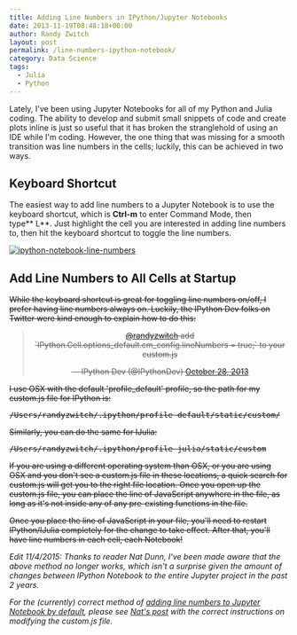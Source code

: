 ```yaml
---
title: Adding Line Numbers in IPython/Jupyter Notebooks
date: 2013-11-19T08:48:18+00:00
author: Randy Zwitch
layout: post
permalink: /line-numbers-ipython-notebook/
category: Data Science
tags:
  - Julia
  - Python
---
```

Lately, I've been using Jupyter Notebooks for all of my Python and Julia coding. The ability to develop and submit small snippets of code and create plots inline is just so useful that it has broken the stranglehold of using an IDE while I'm coding. However, the one thing that was missing for a smooth transition was line numbers in the cells; luckily, this can be achieved in two ways.

## Keyboard Shortcut

The easiest way to add line numbers to a Jupyter Notebook is to use the keyboard shortcut, which is **Ctrl-m** to enter Command Mode, then type** L**. Just highlight the cell you are interested in adding line numbers to, then hit the keyboard shortcut to toggle the line numbers.

[<img class="aligncenter size-full wp-image-2322" src="http://i2.wp.com/randyzwitch.com/wp-content/uploads/2013/11/ipython-notebook-line-numbers.png?fit=1370%2C358" alt="ipython-notebook-line-numbers" srcset="http://i2.wp.com/randyzwitch.com/wp-content/uploads/2013/11/ipython-notebook-line-numbers.png?w=1370 1370w, http://i2.wp.com/randyzwitch.com/wp-content/uploads/2013/11/ipython-notebook-line-numbers.png?resize=150%2C39 150w, http://i2.wp.com/randyzwitch.com/wp-content/uploads/2013/11/ipython-notebook-line-numbers.png?resize=300%2C78 300w, http://i2.wp.com/randyzwitch.com/wp-content/uploads/2013/11/ipython-notebook-line-numbers.png?resize=1024%2C267 1024w" sizes="(max-width: 1000px) 100vw, 1000px" data-recalc-dims="1" />](http://i2.wp.com/randyzwitch.com/wp-content/uploads/2013/11/ipython-notebook-line-numbers.png)





## Add Line Numbers to All Cells at Startup

<del>While the keyboard shortcut is great for toggling line numbers on/off, I prefer having line numbers always on. Luckily, the IPython Dev folks on Twitter were kind enough to explain how to do this:</del>

<blockquote class="twitter-tweet" lang="en">
  <p style="text-align: center;">
    <del><a href="https://twitter.com/randyzwitch">@randyzwitch</a> add `IPython.Cell.options_default.cm_config.lineNumbers = true;` to your custom.js</del>
  </p>

  <p style="text-align: center;">
    <del>— IPython Dev (@IPythonDev) <a href="https://twitter.com/IPythonDev/statuses/394906726828236800">October 28, 2013</a></del>
  </p>
</blockquote>

<del>I use OSX with the default 'profile_default' profile, so the path for my custom.js file for IPython is:</del>

<pre><del>/Users/randyzwitch/.ipython/profile_default/static/custom/</del></pre>

<del>Similarly, you can do the same for IJulia:</del>

<pre><del>/Users/randyzwitch/.ipython/profile_julia/static/custom</del></pre>

<del>If you are using a different operating system than OSX, or you are using OSX and you don't see a custom.js file in these locations, a quick search for custom.js will get you to the right file location. Once you open up the custom.js file, you can place the line of JavaScript anywhere in the file, as long as it's not inside any of any pre-existing functions in the file.</del>

<del>Once you place the line of JavaScript in your file, you'll need to restart IPython/IJulia completely for the change to take effect. After that, you'll have line numbers in each cell, each Notebook!</del>

_Edit 11/4/2015: Thanks to reader Nat Dunn, I've been made aware that the above method no longer works, which isn't a surprise given the amount of changes between IPython Notebook to the entire Jupyter project in the past 2 years._

_For the (currently) correct method of <a href="https://www.webucator.com/blog/2015/11/show-line-numbers-by-default-in-ipython-notebook/" target="_blank">adding line numbers to Jupyter Notebook by default</a>, please see <a href="https://www.webucator.com/blog/2015/11/show-line-numbers-by-default-in-ipython-notebook/" target="_blank">Nat's post</a> with the correct instructions on modifying the custom.js file._
